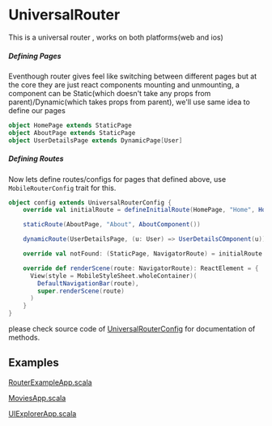# UniversalRouter

This is a universal router , works on both platforms(web and ios)

##### Defining Pages
  Eventhough  router gives feel like switching between different pages but at the core they are just react components mounting and unmounting, a component can be Static(which doesn't take any props from parent)/Dynamic(which takes props from parent), we'll use same idea to define our pages 
  
```scala
object HomePage extends StaticPage
object AboutPage extends StaticPage
object UserDetailsPage extends DynamicPage[User]
```

##### Defining Routes
Now lets define routes/configs for pages that defined above, use  `MobileRouterConfig` trait for this.

```scala
object config extends UniversalRouterConfig {
    override val initialRoute = defineInitialRoute(HomePage, "Home", HomeComponent())

    staticRoute(AboutPage, "About", AboutComponent())

    dynamicRoute(UserDetailsPage, (u: User) => UserDetailsCOmponent(u))

    override val notFound: (StaticPage, NavigatorRoute) = initialRoute

    override def renderScene(route: NavigatorRoute): ReactElement = {
      View(style = MobileStyleSheet.wholeContainer)(
        DefaultNavigationBar(route),
        super.renderScene(route)
      )
    }
}
```

please check source code of [UniversalRouterConfig](universal/src/main/scala/sri/universal/router/UniversalRouterConfig.scala) for documentation of methods.

## Examples 
[RouterExampleApp.scala](https://github.com/chandu0101/sri/blob/master/mobile-examples/src/main/scala/sri/mobile/examples/router/RouterExampleApp.scala)

[MoviesApp.scala](https://github.com/chandu0101/sri/blob/master/mobile-examples/src/main/scala/sri/mobile/examples/movies/MoviesApp.scala)

[UIExplorerApp.scala](https://github.com/chandu0101/sri/blob/master/mobile-examples/src/main/scala/sri/mobile/examples/uiexplorer/UIExplorerApp.scala)

